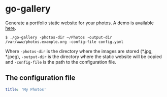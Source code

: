 # go-gallery

Generate a portfolio static website for your photos. 
A demo is available [here](https://photos.creekorful.org).

```
$ ./go-gallery -photos-dir ~/Photos -output-dir /var/www/photos.example.org -config-file config.yaml
```

Where `-photos-dir` is the directory where the images are stored (*.jpg, *.jpeg), `-output-dir` is the directory where
the static website will be copied and `-config-file` is the path to the configuration file.

## The configuration file

```yaml
title: 'My Photos'
``` 